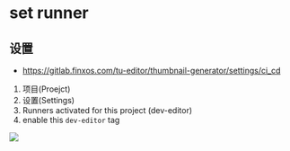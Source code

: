 # set runner


## 设置 
- https://gitlab.finxos.com/tu-editor/thumbnail-generator/settings/ci_cd

1. 项目(Proejct)
2. 设置(Settings)
3. Runners activated for this project (dev-editor)
4. enable this `dev-editor` tag

![](https://tva1.sinaimg.cn/large/006y8mN6gy1g7dx2jpzymj30o215gwke.jpg)
